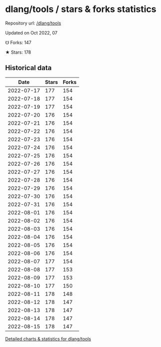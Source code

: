 # dlang/tools / stars & forks statistics

Repository url: [/dlang/tools](https://github.com/dlang/tools)

Updated on Oct 2022, 07

☋ Forks: 147

★ Stars: 178

## Historical data
| Date | Stars | Forks |
|------|-------|-------|
| 2022-07-17 | 177 | 154 | 
| 2022-07-18 | 177 | 154 | 
| 2022-07-19 | 177 | 154 | 
| 2022-07-20 | 176 | 154 | 
| 2022-07-21 | 176 | 154 | 
| 2022-07-22 | 176 | 154 | 
| 2022-07-23 | 176 | 154 | 
| 2022-07-24 | 176 | 154 | 
| 2022-07-25 | 176 | 154 | 
| 2022-07-26 | 176 | 154 | 
| 2022-07-27 | 176 | 154 | 
| 2022-07-28 | 176 | 154 | 
| 2022-07-29 | 176 | 154 | 
| 2022-07-30 | 176 | 154 | 
| 2022-07-31 | 176 | 154 | 
| 2022-08-01 | 176 | 154 | 
| 2022-08-02 | 176 | 154 | 
| 2022-08-03 | 176 | 154 | 
| 2022-08-04 | 176 | 154 | 
| 2022-08-05 | 176 | 154 | 
| 2022-08-06 | 176 | 154 | 
| 2022-08-07 | 177 | 154 | 
| 2022-08-08 | 177 | 153 | 
| 2022-08-09 | 177 | 153 | 
| 2022-08-10 | 177 | 150 | 
| 2022-08-11 | 178 | 148 | 
| 2022-08-12 | 178 | 147 | 
| 2022-08-13 | 178 | 147 | 
| 2022-08-14 | 178 | 147 | 
| 2022-08-15 | 178 | 147 | 


[Detailed charts & statistics for dlang/tools](https://reviewgithub.com/rep/dlang/tools)
